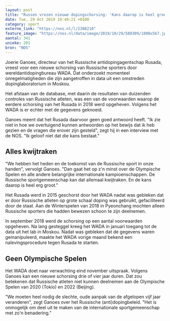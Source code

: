 ```yaml
---
layout: post
title: "Russen vrezen nieuwe dopingschorsing: 'Kans daarop is heel groot'"
date: Tue, 29 Oct 2019 19:49:21 +0100
category: sport
externe_link: "https://nos.nl/l/2308210"
feature_image: "https://nos.nl/data/image/2019/10/29/588309/1008x567.jpg"
aantal: 341
unieke: 201
bron: "NOS"
---
```


<p>Joerie Ganoes, directeur van het Russische antidopingagentschap Rusada, vreest voor een nieuwe schorsing van Russische sporters door wereldantidopingbureau WADA. Dat onderzoekt momenteel onregelmatigheden die zijn aangetroffen in data uit een omstreden dopinglaboratorium in Moskou.</p>
<p>Het afstaan van de database, met daarin de resultaten van duizenden controles van Russische atleten, was een van de voorwaarden waarop de eerdere schorsing van het Rusada in 2018 werd opgeheven. Volgens het WADA is er echter met de gegevens geknoeid.</p>
<p>Ganoes meent dat het Rusada daarvoor geen goed antwoord heeft. "Ik zie niet in hoe we overtuigend kunnen antwoorden op het bewijs dat ik heb gezien en de vragen die erover zijn gesteld", zegt hij in een interview met de NOS. "Ik geloof niet dat die kans bestaat."</p>
<h2>Alles kwijtraken</h2>
<p>"We hebben het heden en de toekomst van de Russische sport in onze handen", vervolgt Ganoes. "Dan gaat het op z'n minst over de Olympische Spelen en alle andere belangrijke internationale kampioenschappen. De Russische sportgemeenschap kan dat allemaal kwijtraken. En de kans daarop is heel erg groot."</p>
<p>Het Rusada werd in 2015 geschorst door het WADA nadat was gebleken dat er door Russische atleten op grote schaal doping was gebruikt, gefaciliteerd door de staat. Aan de Winterspelen van 2018 in Pyeonchang mochten alleen Russische sporters die hadden bewezen schoon te zijn deelnemen.</p>
<p>In september 2018 werd de schorsing op een aantal voorwaarden opgeheven. Na lang gesteggel kreeg het WADA in januari toegang tot de data uit het lab in Moskou. Nadat was gebleken dat de gegevens waren gemanipuleerd, maakte het WADA vorige maand bekend een nalevingsprocedure tegen Rusada te starten.</p>
<h2>Geen Olympische Spelen</h2>
<p>Het WADA doet naar verwachting eind november uitspraak. Volgens Ganoes kan een nieuwe schorsing drie of vier jaar duren. Dat zou betekenen dat Russische atleten niet kunnen deelnemen aan de Olympische Spelen van 2020 (Tokio) en 2022 (Beijing).</p>
<p>"We moeten heel nodig de slechte, oude aanpak van de afgelopen vijf jaar veranderen", zegt Ganoes over het Russische (anti)dopingbeleid. "Het is onmogelijk om deel uit te maken van de internationale sportgemeenschap met zo'n benadering."</p>
